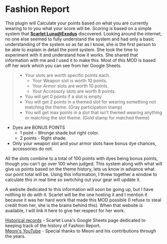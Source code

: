 # Fashion Report

This plugin will Calculate your points based on what you are currently wearing to to you what your score will be. Scoring is based on a simple system that <b>[Scarlet Luna@Exodus](https://na.finalfantasyxiv.com/lodestone/character/42275509/)</b> discovered. Looking around the internet, no one else seemed to fully understand the system and had only a basic understanding of the system so as far as I know, she is the first person to be able to explain in detail the point system. She took the time to experiment with it and understand how it works. She shared that information with me and I used it to make this. Most of this MOD is based off her work which you can see from her Google Sheets.


>- Your slots are worth specific points each.
>    - Your Weapon slot is worth 10 points.
>    - Your Armor slots are worth 10 points.
>    - Your Accessory slots are worth 8 points.
>- You will get 0 points if a slot is empty.
>- You will get 2 points in a themed slot for wearing something not matching the theme. (Gray participation stamp)
>- You will get max points in a slot that isn't themed wearing anything or matching the slot theme. (Gold stamp for matched theme)

* Dyes are BONUS POINTS
  - 1 point - Wronge shade but right color.
  - 2 points - Right shade.
* Only your weapon slot and your armor slots have bonus dye chances, accessories do not.

All the slots combine to a total of 100 points with dyes being bonus points, though you can't go over 100 when judged. This system along with what will give us points based on the theme history, lets us know in advance what our point total will be. Using this information, I threw together a window to calculate this in real time so switching out your gear will update it.

A website dedicated to this information will soon be going up, but I have nothing to do with it. Scarlet will be the one hosting it and I mention it because it was her hard work that made this MOD possible (I refuse to steal credit from her, she is the brains behind this). When that website is available, I will link it here to give her respect for her work.

[Historical records](https://docs.google.com/spreadsheets/d/15O455rqMTFVuIdszKkVcBDxJF2mXKQ189_SOrjqfBOs/edit?usp=sharing) - Scarlet Luna's Google Sheets page dedicated to keeping track of the history of Fashion Report.<br>
[Meoni's YouTube](https://www.youtube.com/@Meoni1) - Special thanks to Meoni and his contributions through the years.
